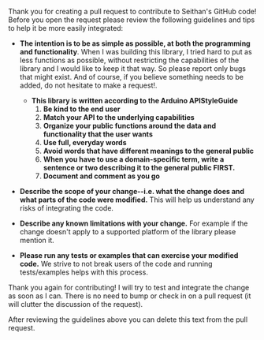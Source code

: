 Thank you for creating a pull request to contribute to Seithan's GitHub code!
Before you open the request please review the following guidelines and tips to help it be more easily integrated:

- **The intention is to be as simple as possible, at both the programming and functionality**. When I was building this library, I tried hard to put as less functions as possible, without restricting the capabilities of the library and I would like to keep it that way. So please report only bugs that might exist. And of course, if you believe something needs to be added, do not hesitate to make a request!. 
  
  * **This library is written according to the Arduino APIStyleGuide**
    1. **Be kind to the end user**
    1. **Match your API to the underlying capabilities**
    1. **Organize your public functions around the data and functionality that the user wants**
    1. **Use full, everyday words**
    1. **Avoid words that have different meanings to the general public**
      1. **When you have to use a domain-specific term, write a sentence or two describing it to the general public FIRST.**
     1. **Document and comment as you go**
 
- **Describe the scope of your change--i.e. what the change does and what parts
  of the code were modified.**  This will help us understand any risks of integrating
  the code.

- **Describe any known limitations with your change.**  For example if the change
  doesn't apply to a supported platform of the library please mention it.

- **Please run any tests or examples that can exercise your modified code.**  We
  strive to not break users of the code and running tests/examples helps with this
  process.

Thank you again for contributing!  I will try to test and integrate the change as soon as I can.  There is no need to bump or check in on a pull request (it will clutter the discussion of the request).

After reviewing the guidelines above you can delete this text from the pull request.